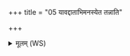 +++
title = "05 यावद्दाताभिमनस्येत तन्नाति"

+++
<details><summary>मूलम् (WS)</summary>

यावद्दाताभिमनस्येत तन्नाति वदेत् ।  
ओदनेन यज्ञवचः सर्वे लोकाः समाप्याः ।  
यस्मिन् समुद्रो द्यौर्भूमिस्त्रयोवरपरं श्रिताः ॥ ५ ॥
</details>